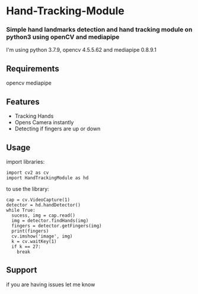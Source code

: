 # Hand-Tracking-Module
### Simple hand landmarks detection and hand tracking module on python3 using openCV and mediapipe
I'm using python 3.7.9, opencv 4.5.5.62 and mediapipe 0.8.9.1

## Requirements
opencv
mediapipe

## Features
* Tracking Hands
* Opens Camera instantly
* Detecting if fingers are up or down

## Usage
import libraries:
```
import cv2 as cv
import HandTrackingModule as hd
```
to use the library:
```
cap = cv.VideoCapture(1)
detector = hd.handDetector()
while True:
  sucess, img = cap.read()
  img = detector.findHands(img)
  fingers = detector.getFingers(img)
  print(fingers)
  cv.imshow('image', img)
  k = cv.waitKey(1)
  if k == 27:
    break
```

## Support
if you are having issues let me know
